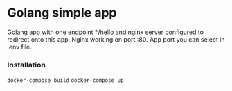 # Golang simple app
Golang app with one endpoint */hello and nginx server configured to redirect onto this app. Nginx working on port :80. App port you can select in .env file.

### Installation
`docker-compose build`
`docker-compose up`
